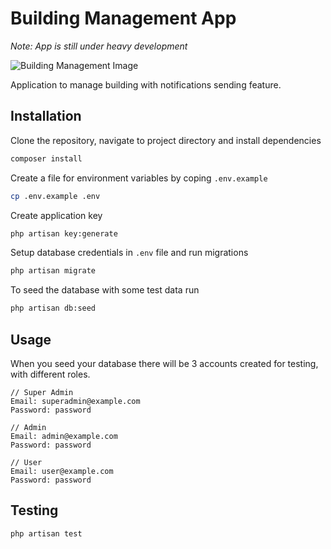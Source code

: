 # Building Management App
<p><i>Note: App is still under heavy development</i></p>

<img src="https://user-images.githubusercontent.com/23532087/155483837-3d056ca9-6458-42f9-b859-2f1b37b525b7.png" alt="Building Management Image">

<p>Application to manage building with notifications sending feature.</p>

## Installation
Clone the repository, navigate to project directory and install dependencies
```bash
composer install
```
  
Create a file for environment variables by coping `.env.example`
```bash
cp .env.example .env
```

Create application key
```bash
php artisan key:generate
```

Setup database credentials in `.env` file and run migrations
```bash
php artisan migrate
```

To seed the database with some test data run
```bash
php artisan db:seed
```

## Usage
When you seed your database there will be 3 accounts created for testing, with different roles.
  
```
// Super Admin
Email: superadmin@example.com
Password: password
```

```
// Admin
Email: admin@example.com
Password: password
```

```
// User
Email: user@example.com
Password: password
```

## Testing
```bash
php artisan test
```